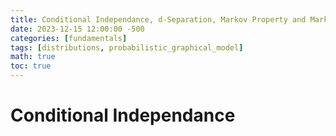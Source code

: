 ```yaml
---
title: Conditional Independance, d-Separation, Markov Property and Markov Blanket
date: 2023-12-15 12:00:00 -500
categories: [fundamentals]
tags: [distributions, probabilistic_graphical_model]
math: true
toc: true
---
```


# Conditional Independance
